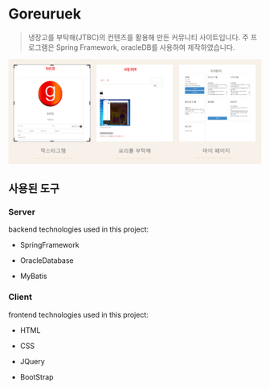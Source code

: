 # Goreuruek

>냉장고를 부탁해(JTBC)의 컨텐츠를 활용해 만든 커뮤니티 사이트입니다. 
> 주 프로그램은 Spring Framework, oracleDB를 사용하여 제작하였습니다.

 ![Main](/src/main/webapp/resources/images/1.png)

## 사용된 도구
### Server
backend technologies used in this project:
- SpringFramework
 * OracleDatabase
 + MyBatis
 
### Client
 frontend technologies used in this project:
 - HTML
 * CSS
 + JQuery
 * BootStrap
